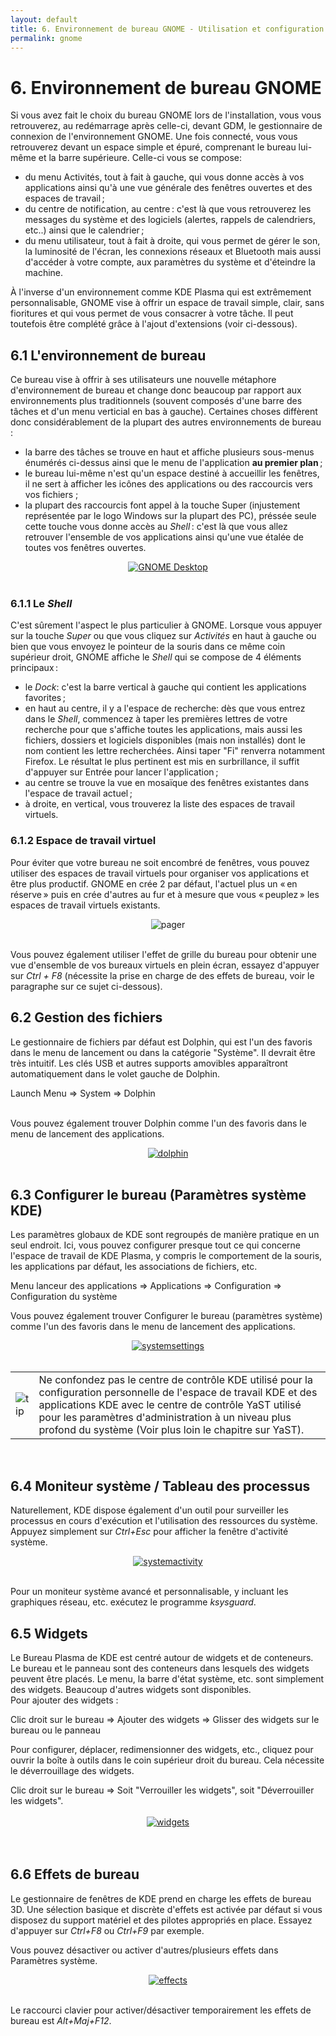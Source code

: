 ```yaml
---
layout: default
title: 6. Environnement de bureau GNOME - Utilisation et configuration de GNOME sur ordinateur de bureau ou netbook
permalink: gnome
---
```


# 6. Environnement de bureau GNOME

Si vous avez fait le choix du bureau GNOME lors de l'installation, vous vous retrouverez, au redémarrage après celle-ci, devant GDM, le gestionnaire de connexion de l'environnement GNOME. Une fois connecté, vous vous retrouverez devant un espace simple et épuré, comprenant le bureau lui-même et la barre supérieure.
Celle-ci vous se compose:
- du menu Activités, tout à fait à gauche, qui vous donne accès à vos applications ainsi qu'à une vue générale des fenêtres ouvertes et des espaces de travail ;
- du centre de notification, au centre : c'est là que vous retrouverez les messages du système et des logiciels (alertes, rappels de calendriers, etc..) ainsi que le calendrier ;
- du menu utilisateur, tout à fait à droite, qui vous permet de gérer le son, la luminosité de l'écran, les connexions réseaux et Bluetooth mais aussi d'accéder à votre compte, aux paramètres du système et d'éteindre la machine.

À l'inverse d'un environnement comme KDE Plasma qui est extrêmement personnalisable, GNOME vise à offrir un espace de travail simple, clair, sans fioritures et qui vous permet de vous consacrer à votre tâche. Il peut toutefois être complété grâce à l'ajout d'extensions (voir ci-dessous).

## 6.1 L'environnement de bureau

Ce bureau vise à offrir à ses utilisateurs une nouvelle métaphore d'environnement de bureau et change donc beaucoup par rapport aux environnements plus traditionnels (souvent composés d'une barre des tâches et d'un menu verticial en bas à gauche).
Certaines choses diffèrent donc considérablement de la plupart des autres environnements de bureau :

- la barre des tâches se trouve en haut et affiche plusieurs sous-menus énumérés ci-dessus ainsi que le menu de l'application **au premier plan** ;
- le bureau lui-même n'est qu'un espace destiné à accueillir les fenêtres, il ne sert à afficher les icônes des applications ou des raccourcis vers vos fichiers ;
- la plupart des raccourcis font appel à la touche Super (injustement représentée par le logo Windows sur la plupart des PC), préssée seule cette touche vous donne accès au *Shell* : c'est là que vous allez retrouver l'ensemble de vos applications ainsi qu'une vue étalée de toutes vos fenêtres ouvertes.

<center><a href="images/screenshots/gnome-desktop.png" rel="thumbnail"><img src="images/screenshots/gnome-desktop.png" alt="GNOME Desktop" class="pic" /></a></center><br />

### 6.1.1 Le *Shell*

C'est sûrement l'aspect le plus particulier à GNOME. Lorsque vous appuyer sur la touche *Super* ou que vous cliquez sur *Activités* en haut à gauche ou bien que vous envoyez le pointeur de la souris dans ce même coin supérieur droit, GNOME affiche le *Shell* qui se compose de 4 éléments principaux :

- le *Dock*: c'est la barre vertical à gauche qui contient les applications favorites ;
- en haut au centre, il y a l'espace de recherche: dès que vous entrez dans le *Shell*, commencez à taper les premières lettres de votre recherche pour que s'affiche toutes les applications, mais aussi les fichiers, dossiers et logiciels disponibles (mais non installés) dont le nom contient les lettre recherchées. Ainsi taper "Fi" renverra notamment Firefox. Le résultat le plus pertinent est mis en surbrillance, il suffit d'appuyer sur Entrée pour lancer l'application ;
- au centre se trouve la vue en mosaïque des fenêtres existantes dans l'espace de travail actuel ;
- à droite, en vertical, vous trouverez la liste des espaces de travail virtuels.


### 6.1.2 Espace de travail virtuel

Pour éviter que votre bureau ne soit encombré de fenêtres, vous pouvez utiliser des espaces de travail virtuels pour organiser vos applications et être plus productif.
GNOME en crée 2 par défaut, l'actuel plus un « en réserve » puis en crée d'autres au fur et à mesure que vous « peuplez » les espaces de travail virtuels existants.

<center><img src="images/screenshots/pager.png" alt="pager" class="pic" /></center><br />

Vous pouvez également utiliser l'effet de grille du bureau pour obtenir une vue d'ensemble de vos bureaux virtuels en plein écran, essayez d'appuyer sur *Ctrl + F8* (nécessite la prise en charge de des effets de bureau, voir le paragraphe sur ce sujet ci-dessous).

## 6.2 Gestion des fichiers

Le gestionnaire de fichiers par défaut est Dolphin, qui est l'un des favoris dans le menu de lancement ou dans la catégorie "Système". Il devrait être très intuitif. Les clés USB et autres supports amovibles apparaîtront automatiquement dans le volet gauche de Dolphin.
<div class="path">Launch Menu => System => Dolphin</div><br />

Vous pouvez également trouver Dolphin comme l'un des favoris dans le menu de lancement des applications.

<center><a href="images/screenshots/dolphin.png" rel="thumbnail"><img src="images/screenshots/dolphinb.png" alt="dolphin" class="pic" /></a></center><br />

## 6.3 Configurer le bureau (Paramètres système KDE)

Les paramètres globaux de KDE sont regroupés de manière pratique en un seul endroit. Ici, vous pouvez configurer presque tout ce qui concerne l'espace de travail de KDE Plasma, y compris le comportement de la souris, les applications par défaut, les associations de fichiers, etc.

<div class="path">Menu lanceur des applications => Applications => Configuration => Configuration du système</div>

Vous pouvez également trouver Configurer le bureau (paramètres système) comme l'un des favoris dans le menu de lancement des applications.

<center><a href="images/screenshots/systemsettings.png" rel="thumbnail"><img src="images/screenshots/systemsettingsb.png" alt="systemsettings" class="pic" /></a></center><br />

<div class="tip">
<table>
<tbody>
<tr>
<td><img src="images/pics/tip.png" alt="tip" /></td>
<td>Ne confondez pas le centre de contrôle KDE utilisé pour la configuration personnelle de l'espace de travail KDE et des applications KDE avec le centre de contrôle YaST utilisé pour les paramètres d'administration à un niveau plus profond du système (Voir plus loin le chapitre sur YaST).</td>
</tr>
</tbody>
</table>
</div><br />

## 6.4 Moniteur système / Tableau des processus

Naturellement, KDE dispose également d'un outil pour surveiller les processus en cours d'exécution et l'utilisation des ressources du système. Appuyez simplement sur *Ctrl+Esc* pour afficher la fenêtre d'activité système.

<center><a href="images/screenshots/systemactivity.png" rel="thumbnail"><img src="images/screenshots/systemactivityb.png" alt="systemactivity" class="pic" /></a></center><br />

Pour un moniteur système avancé et personnalisable, y incluant les graphiques réseau, etc. exécutez le programme *ksysguard*.

## 6.5 Widgets

Le Bureau Plasma de KDE est centré autour de widgets et de conteneurs. Le bureau et le panneau sont des conteneurs dans lesquels des widgets peuvent être placés. Le menu, la barre d'état système, etc. sont simplement des widgets. Beaucoup d'autres widgets sont disponibles.  
Pour ajouter des widgets :

<div class="path">Clic droit sur le bureau => Ajouter des widgets => Glisser des widgets sur le bureau ou le panneau</div>

Pour configurer, déplacer, redimensionner des widgets, etc., cliquez pour ouvrir la boîte à outils dans le coin supérieur droit du bureau. Cela nécessite le déverrouillage des widgets.

<div class="path">Clic droit sur le bureau => Soit "Verrouiller les widgets", soit "Déverrouiller les widgets".</div><br/>

<center><a href="images/screenshots/widgets.png" rel="thumbnail"><img src="images/screenshots/widgetsb.png" alt="widgets" class="pic" /></a></center><br /><br />

## 6.6 Effets de bureau

Le gestionnaire de fenêtres de KDE prend en charge les effets de bureau 3D. Une sélection basique et discrète d'effets est activée par défaut si vous disposez du support matériel et des pilotes appropriés en place. Essayez d'appuyer sur *Ctrl+F8* ou *Ctrl+F9* par exemple.

Vous pouvez désactiver ou activer d'autres/plusieurs effets dans Paramètres système.

<center><a href="images/screenshots/effects.png" rel="thumbnail"><img src="images/screenshots/effectsb.png" alt="effects" class="pic" /></a></center><br />

Le raccourci clavier pour activer/désactiver temporairement les effets de bureau est *Alt+Maj+F12*.
